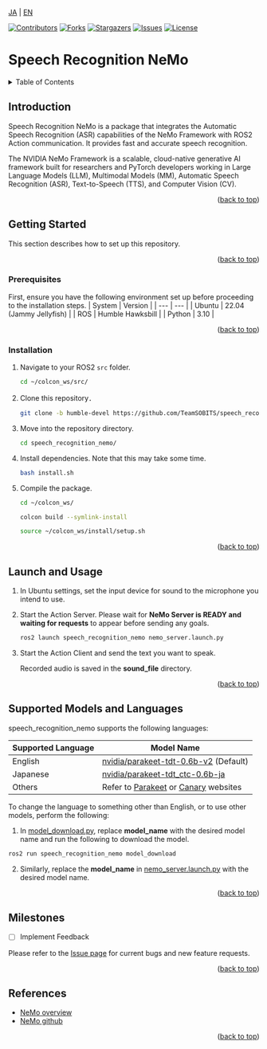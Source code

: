 <a name="readme-top"></a>

[JA](README.md) | [EN](README.en.md)

[![Contributors][contributors-shield]][contributors-url]
[![Forks][forks-shield]][forks-url]
[![Stargazers][stars-shield]][stars-url]
[![Issues][issues-shield]][issues-url]
[![License][license-shield]][license-url]

# Speech Recognition NeMo

<!-- Table of Contents -->
<details>
  <summary>Table of Contents</summary>
  <ol>
    <li>
      <a href="#introduction">Introduction</a>
    </li>
    <li>
      <a href="#getting-started">Getting Started</a>
      <ul>
        <li><a href="#prerequisites">Prerequisites</a></li>
        <li><a href="#installation">Installation</a></li>
      </ul>
    </li>
    <li><a href="#launch-and-usage">Launch and Usage</a></li>
    <li><a href="#supported-models-and-languages">Supported Models and Languages</a></li>
    <li><a href="#milestones">Milestones</a></li>
    <!-- <li><a href="#contributing">Contributing</a></li> -->
    <!-- <li><a href="#license">License</a></li> -->
    <li><a href="#references">References</a></li>
  </ol>
</details>

<!-- Introduction -->
## Introduction

Speech Recognition NeMo is a package that integrates the Automatic Speech Recognition (ASR) capabilities of the NeMo Framework with ROS2 Action communication. It provides fast and accurate speech recognition.

The NVIDIA NeMo Framework is a scalable, cloud-native generative AI framework built for researchers and PyTorch developers working in Large Language Models (LLM), Multimodal Models (MM), Automatic Speech Recognition (ASR), Text-to-Speech (TTS), and Computer Vision (CV).

<p align="right">(<a href="#readme-top">back to top</a>)</p>

<!-- Getting Started -->
## Getting Started

This section describes how to set up this repository.

<p align="right">(<a href="#readme-top">back to top</a>)</p>

### Prerequisites
First, ensure you have the following environment set up before proceeding to the installation steps.
| System  | Version |
| --- | --- |
| Ubuntu | 22.04 (Jammy Jellyfish) |
| ROS    | Humble Hawksbill |
| Python | 3.10 |

<p align="right">(<a href="#readme-top">back to top</a>)</p>

### Installation
1. Navigate to your ROS2 `src` folder.
    ```sh
    cd ~/colcon_ws/src/
    ```

2. Clone this repository．
    ```sh
    git clone -b humble-devel https://github.com/TeamSOBITS/speech_recognition_nemo.git
    ```
3. Move into the repository directory.
    ```sh
    cd speech_recognition_nemo/
    ```
4. Install dependencies. Note that this may take some time.
    ```sh
    bash install.sh
5. Compile the package.
    ```sh
    cd ~/colcon_ws/
    ```
    ```sh
    colcon build --symlink-install
    ```
    ```sh
    source ~/colcon_ws/install/setup.sh
    ```

<p align="right">(<a href="#readme-top">back to top</a>)</p>

<!-- Launch and Usage -->
## Launch and Usage
1. In Ubuntu settings, set the input device for sound to the microphone you intend to use.

2. Start the Action Server. Please wait for **NeMo Server is READY and waiting for requests** to appear before sending any goals.

   ```sh
   ros2 launch speech_recognition_nemo nemo_server.launch.py 
   ```
3. Start the Action Client and send the text you want to speak.

    Recorded audio is saved in the **sound_file** directory.

<p align="right">(<a href="#readme-top">back to top</a>)</p>

## Supported Models and Languages
speech_recognition_nemo supports the following languages:

| Supported Language  | Model Name |
| ----- | ----- |
| English | [nvidia/parakeet-tdt-0.6b-v2](https://huggingface.co/nvidia/parakeet-tdt-0.6b-v2) (Default)|
| Japanese | [nvidia/parakeet-tdt_ctc-0.6b-ja](https://huggingface.co/nvidia/parakeet-tdt_ctc-0.6b-ja) |
| Others | Refer to [Parakeet](https://huggingface.co/collections/nvidia/parakeet-659711f49d1469e51546e021) or [Canary](https://huggingface.co/collections/nvidia/canary-65c3b83ff19b126a3ca62926) websites |

To change the language to something other than English, or to use other models, perform the following:

1. In [model_download.py](speech_recognition_nemo/model_download.py), replace **model_name** with the desired model name and run the following to download the model.
```sh
ros2 run speech_recognition_nemo model_download
```

2. Similarly, replace the **model_name** in [nemo_server.launch.py](launch/nemo_server.launch.py ) with the desired model name.

<p align="right">(<a href="#readme-top">back to top</a>)</p>

## Milestones
- [ ] Implement Feedback

Please refer to the [Issue page](issues-url) for current bugs and new feature requests.

<p align="right">(<a href="#readme-top">back to top</a>)</p>

## References
* [NeMo overview](https://docs.nvidia.com/nemo-framework/user-guide/latest/overview.html)
* [NeMo github](https://github.com/NVIDIA/NeMo)

<p align="right">(<a href="#readme-top">back to top</a>)</p>


<!-- MARKDOWN LINKS & IMAGES -->
<!-- https://www.markdownguide.org/basic-syntax/#reference-style-links -->
[contributors-shield]: https://img.shields.io/github/contributors/TeamSOBITS/speech_recognition_nemo.svg?style=for-the-badge
[contributors-url]: https://github.com/TeamSOBITS/speech_recognition_nemo/graphs/contributors
[forks-shield]: https://img.shields.io/github/forks/TeamSOBITS/speech_recognition_nemo.svg?style=for-the-badge
[forks-url]: https://github.com/TeamSOBITS/speech_recognition_nemo/network/members
[stars-shield]: https://img.shields.io/github/stars/TeamSOBITS/speech_recognition_nemo.svg?style=for-the-badge
[stars-url]: https://github.com/TeamSOBITS/speech_recognition_nemo/stargazers
[issues-shield]: https://img.shields.io/github/issues/TeamSOBITS/speech_recognition_nemo.svg?style=for-the-badge
[issues-url]: https://github.com/TeamSOBITS/speech_recognition_nemo/issues
[license-shield]: https://img.shields.io/github/license/TeamSOBITS/speech_recognition_nemo.svg?style=for-the-badge
[license-url]: LICENSE
